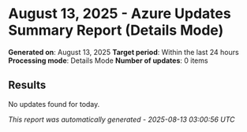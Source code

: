 # August 13, 2025 - Azure Updates Summary Report (Details Mode)

**Generated on**: August 13, 2025
**Target period**: Within the last 24 hours
**Processing mode**: Details Mode
**Number of updates**: 0 items

## Results

No updates found for today.


*This report was automatically generated - 2025-08-13 03:00:56 UTC*